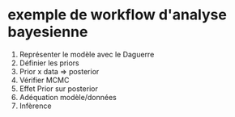 # exemple de workflow d'analyse bayesienne

1. Représenter le modèle avec le Daguerre
2. Définier les priors
3. Prior x data => posterior
4. Vérifier MCMC
5. Effet Prior sur posterior
6. Adéquation modèle/données
7. Infèrence

     
